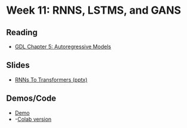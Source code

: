 # Week 11: RNNS, LSTMS, and GANS

## Reading

- [GDL Chapter 5: Autoregressive Models](https://go.oreilly.com/ohiolinkmiami/https://learning.oreilly.com/library/view/generative-deep-learning/9781098134174/ch05.html)

## Slides
- [RNNs To Transformers (pptx)](https://docs.google.com/presentation/d/1uB9Psy1Y7Vd3nzdBiVFVpMo8J57K7P_X/edit?usp=drive_web&ouid=117287773108258222286&rtpof=true)

## Demos/Code
- [Demo](demo-autoregressive-lstms-and-transformers.ipynb)
- -[Colab version](https://colab.research.google.com/drive/1Rfj_PB-kSIHZSxTuVPMWVmk5g_gY3wDy)
